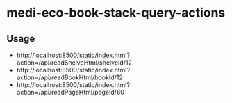 # medi-eco-book-stack-query-actions
## Usage
- http://localhost:8500/static/index.html?action=/api/readShelveHtml/shelveId/12
- http://localhost:8500/static/index.html?action=/api/readBookHtml/bookId/12
- http://localhost:8500/static/index.html?action=/api/readPageHtml/pageId/60